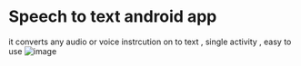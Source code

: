 # Speech to text android app
it converts any audio or voice instrcution on to text , single activity , easy to use
![image](https://user-images.githubusercontent.com/56763840/94472048-cb035b00-01e7-11eb-99a5-f19245c30c59.png)
